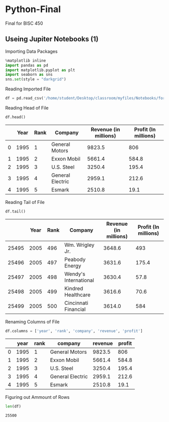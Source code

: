 # Python-Final
 Final for BISC 450
## Useing Jupiter Notebooks (1) 

<!-- Its rude to look at a girls code. Nothing to see here just a bunch of notes. That was a joke by the way...-->
Importing Data Packages
``` python
%matplotlib inline
import pandas as pd
import matplotlib.pyplot as plt
import seaborn as sns 
sns.set(style = "darkgrid")
```
<!-- each code block set up sepeartly -->
Reading Imported File
``` python
df = pd.read_csv('/home/student/Desktop/classroom/myfiles/Notebooks/fortune500.csv')
```
<!-- Excuse the stupid notes that will follow they stop me from going insane from all the copy pasting -->
Reading Head of File
``` python
df.head()
```

<!-- making this table might actually kill me -->

|  | Year |Rank |Company |Revenue (in millions) |Profit (In millions) |
| ------------- | ------------- | ---------- | ----------| ---------- | ---------- |
| 0 | 1995 | 1 | General Motors| 9823.5 | 806 |
| 1 | 1995 | 2 | Exxon Mobil| 5661.4 | 584.8 |
| 2 | 1995 | 3 | U.S. Steel| 3250.4 | 195.4 |
| 3 | 1995 | 4 | General Electric | 2959.1 | 212.6 |
| 4 | 1995 | 5 | Esmark | 2510.8 | 19.1 |

<!-- if I have to go back and fix this I will die -->

Reading Tail of File
``` python
df.tail()
```

|  | Year |Rank |Company |Revenue (in millions) |Profit (In millions) |
| ------------- | ------------- | ---------- | ----------| ---------- | ---------- |
| 25495 | 2005 | 496 | Wm. Wrigley Jr.| 3648.6 | 493 |
| 25496 | 2005 | 497 | Peabody Energy| 3631.6 | 175.4|
| 25497| 2005 | 498 | Wendy's International| 3630.4 | 57.8 |
| 25498 | 2005 | 499 | Kindred Healthcare | 3616.6 | 70.6 |
| 25499 | 2005 | 500 | Cincinnati Financial | 3614.0 | 584 |

Renaming Columns of File
``` python
df.columns = ['year', 'rank', 'company', 'revenue', 'profit']
```

|  | year |rank |company |revenue |profit  |
| ------------- | ------------- | ---------- | ----------| ---------- | ---------- |
| 0 | 1995 | 1 | General Motors| 9823.5 | 806 |
| 1 | 1995 | 2 | Exxon Mobil| 5661.4 | 584.8 |
| 2 | 1995 | 3 | U.S. Steel| 3250.4 | 195.4 |
| 3 | 1995 | 4 | General Electric | 2959.1 | 212.6 |
| 4 | 1995 | 5 | Esmark | 2510.8 | 19.1 |

Figuring out Ammount of Rows
``` python
len(df)
```
```
25500
```
